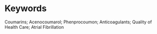 # Keywords

Coumarins; Acenocoumarol; Phenprocoumon; Anticoagulants;
Quality of Health Care; Atrial Fibrillation
